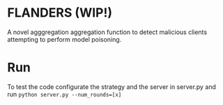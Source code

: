 # FLANDERS (WIP!)
A novel agggregation aggregation function to detect malicious clients attempting to perform model poisoning.

# Run

To test the code configurate the strategy and the server in server.py and run `python server.py --num_rounds=[x]`
